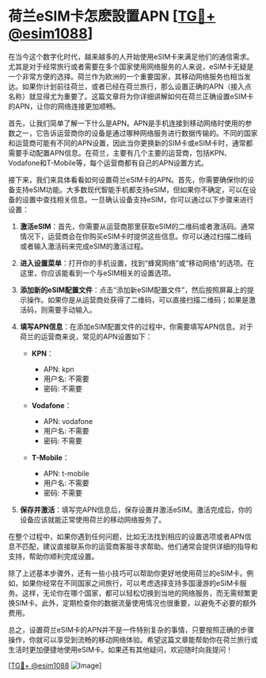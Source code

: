 # 荷兰eSIM卡怎麽設置APN [[TG💪+ @esim1088](https://t.me/s/esim1088)]

在当今这个数字化时代，越来越多的人开始使用eSIM卡来满足他们的通信需求。尤其是对于经常旅行或者需要在多个国家使用网络服务的人来说，eSIM卡无疑是一个非常方便的选择。荷兰作为欧洲的一个重要国家，其移动网络服务也相当发达。如果你计划前往荷兰，或者已经在荷兰旅行，那么设置正确的APN（接入点名称）就显得尤为重要了。这篇文章将为你详细讲解如何在荷兰正确设置eSIM卡的APN，让你的网络连接更加顺畅。

首先，让我们简单了解一下什么是APN。APN是手机连接到移动网络时使用的参数之一，它告诉运营商你的设备是通过哪种网络服务进行数据传输的。不同的国家和运营商可能有不同的APN设置，因此当你更换新的SIM卡或eSIM卡时，通常都需要手动配置APN信息。在荷兰，主要有几个主要的运营商，包括KPN、Vodafone和T-Mobile等，每个运营商都有自己的APN设置方式。

接下来，我们来具体看看如何设置荷兰eSIM卡的APN。首先，你需要确保你的设备支持eSIM功能。大多数现代智能手机都支持eSIM，但如果你不确定，可以在设备的设置中查找相关信息。一旦确认设备支持eSIM，你可以通过以下步骤来进行设置：

1. **激活eSIM**：首先，你需要从运营商那里获取eSIM的二维码或者激活码。通常情况下，运营商会在你购买eSIM卡时提供这些信息。你可以通过扫描二维码或者输入激活码来完成eSIM的激活过程。

2. **进入设置菜单**：打开你的手机设置，找到“蜂窝网络”或“移动网络”的选项。在这里，你应该能看到一个与eSIM相关的设置选项。

3. **添加新的eSIM配置文件**：点击“添加新eSIM配置文件”，然后按照屏幕上的提示操作。如果你是从运营商处获得了二维码，可以直接扫描二维码；如果是激活码，则需要手动输入。

4. **填写APN信息**：在添加eSIM配置文件的过程中，你需要填写APN信息。对于荷兰的运营商来说，常见的APN设置如下：

   - **KPN**：
     - APN: kpn
     - 用户名: 不需要
     - 密码: 不需要

   - **Vodafone**：
     - APN: vodafone
     - 用户名: 不需要
     - 密码: 不需要

   - **T-Mobile**：
     - APN: t-mobile
     - 用户名: 不需要
     - 密码: 不需要

5. **保存并激活**：填写完APN信息后，保存设置并激活eSIM。激活完成后，你的设备应该就能正常使用荷兰的移动网络服务了。

在整个过程中，如果你遇到任何问题，比如无法找到相应的设置选项或者APN信息不匹配，建议直接联系你的运营商客服寻求帮助。他们通常会提供详细的指导和支持，帮助你顺利完成设置。

除了上述基本步骤外，还有一些小技巧可以帮助你更好地使用荷兰的eSIM卡。例如，如果你经常在不同国家之间旅行，可以考虑选择支持多国漫游的eSIM卡服务。这样，无论你在哪个国家，都可以轻松切换到当地的网络服务，而无需频繁更换SIM卡。此外，定期检查你的数据流量使用情况也很重要，以避免不必要的额外费用。

总之，设置荷兰eSIM卡的APN并不是一件特别复杂的事情，只要按照正确的步骤操作，你就可以享受到流畅的移动网络体验。希望这篇文章能帮助你在荷兰旅行或生活时更加便捷地使用eSIM卡。如果还有其他疑问，欢迎随时向我提问！

[[TG💪+ @esim1088](https://t.me/s/esim1088) ![Image](https://i.postimg.cc/4NQfJmqS/Snipaste-2025-05-13-00-14-12.png)]